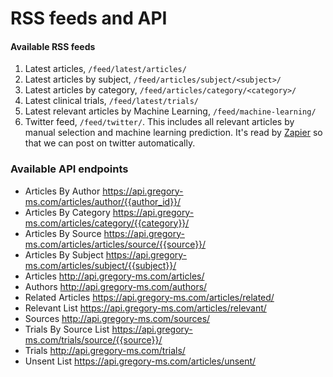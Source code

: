 

# RSS feeds and API


#### Available RSS feeds

1. Latest articles, `/feed/latest/articles/`
2. Latest articles by subject, `/feed/articles/subject/<subject>/`
3. Latest articles by category, `/feed/articles/category/<category>/`
4. Latest clinical trials, `/feed/latest/trials/`
5. Latest relevant articles by Machine Learning, `/feed/machine-learning/`
6. Twitter feed,  `/feed/twitter/`. This includes all relevant articles by manual selection and machine learning prediction. It's read by [Zapier](https://zapier.com/) so that we can post on twitter automatically.



### Available API endpoints

- Articles By Author https://api.gregory-ms.com/articles/author/{{author_id}}/
- Articles By Category https://api.gregory-ms.com/articles/category/{{category}}/
- Articles By Source https://api.gregory-ms.com/articles/articles/source/{{source}}/
- Articles By Subject https://api.gregory-ms.com/articles/subject/{{subject}}/
- Articles http://api.gregory-ms.com/articles/
- Authors http://api.gregory-ms.com/authors/
- Related Articles  https://api.gregory-ms.com/articles/related/
- Relevant List https://api.gregory-ms.com/articles/relevant/
- Sources http://api.gregory-ms.com/sources/
- Trials By Source List https://api.gregory-ms.com/trials/source/{{source}}/
- Trials http://api.gregory-ms.com/trials/
- Unsent List https://api.gregory-ms.com/articles/unsent/
